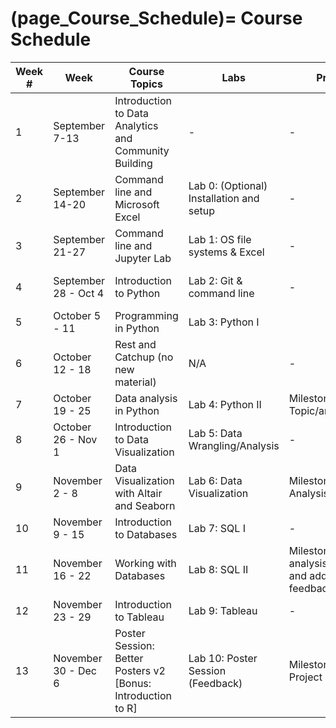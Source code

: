(page_Course_Schedule)=
Course Schedule
=======================

| Week # | Week                 | Course Topics                                                | Labs                                    | Project                                                     | Test                       |
|--------|----------------------|--------------------------------------------------------------|-----------------------------------------|-------------------------------------------------------------|----------------------------|
| 1      | September 7-13       | Introduction to Data Analytics and Community Building        | -                                       | -                                                           | -                          |
| 2      | September 14-20      | Command line and Microsoft Excel                             | Lab 0: (Optional) Installation and setup | -                                                           | -                          |
| 3      | September 21-27      | Command line and Jupyter Lab                                 | Lab 1: OS file systems & Excel          | -                                                           | -                          |
| 4      | September 28 - Oct 4 | Introduction to Python                                       | Lab 2: Git & command line               | -                                                           | Test 1: Git; OS and Excel  |
| 5      | October 5 - 11       | Programming in Python                                        | Lab 3: Python I                         |                                                             | Bonus Test 1               |
| 6      | October 12 - 18      | Rest and Catchup (no new material)                           | N/A                                     | -                                                           | Test 2: Python             |
| 7      | October 19 - 25      | Data analysis in Python                                      | Lab 4: Python II                        | Milestone 1: Topic/area/dataset                             | Bonus Test 2               |
| 8      | October 26 - Nov 1   | Introduction to Data Visualization                           | Lab 5: Data Wrangling/Analysis          | -                                                           | Test 3: Python and Pandas  |
| 9      | November 2 - 8       | Data Visualization with Altair and Seaborn                   | Lab 6: Data Visualization               | Milestone 2: Data Analysis                                  | Bonus Test 3               |
| 10     | November 9 - 15      | Introduction to Databases                                  | Lab 7: SQL I                            | -                                                           | Test 4: Data Visualization   |
| 11     | November 16 - 22     | Working with Databases                                       | Lab 8: SQL II                           | Milestone 3: More analysis, cleanup and addressing feedback | Bonus Test 4               |
| 12     | November 23 - 29     | Introduction to Tableau                                      | Lab 9: Tableau                          | -                                                           | Test 5: Databases          |
| 13     | November 30 - Dec 6  | Poster Session: Better Posters v2 [Bonus: Introduction to R] | Lab 10: Poster Session (Feedback)       | Milestone 4: Final Project                                  | Bonus Test 5               |
